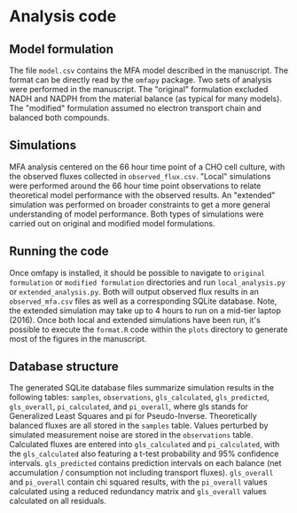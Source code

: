 # Analysis code

## Model formulation

The file `model.csv` contains the MFA model described in the manuscript. The
format can be directly read by the `omfapy` package. Two sets of analysis
were performed in the manuscript. The "original" formulation excluded NADH
and NADPH from the material balance (as typical for many models). The
"modified" formulation assumed no electron transport chain and balanced
both compounds.

## Simulations

MFA analysis centered on the 66 hour time point of a CHO cell culture, with 
the observed fluxes collected in `observed_flux.csv`. "Local"
simulations were performed around the 66 hour time point observations to relate
theoretical model performance with the observed results. An "extended"
simulation was performed on broader constraints to get a more general
understanding of model performance. Both types of simulations were carried
out on original and modified model formulations.

## Running the code

Once omfapy is installed, it should be possible to navigate to `original
formulation` or `modified formulation` directories and run
`local_analysis.py` or `extended_analysis.py`. Both will output observed
flux results in an `observed_mfa.csv` files as well as a corresponding
SQLite database. Note, the extended simulation may take up to 4 hours to run 
on a mid-tier laptop (2016). Once both local and extended simulations have 
been run, it's possible to execute the `format.R` code within the `plots`
directory to generate most of the figures in the manuscript.

## Database structure

The generated SQLite database files summarize simulation results in the
following tables: `samples`, `observations`, `gls_calculated`,
`gls_predicted`, `gls_overall`, `pi_calculated`, and `pi_overall`, where
gls stands for Generalized Least Squares and pi for Pseudo-Inverse.
Theoretically balanced fluxes are all stored in the `samples` table. Values
perturbed by simulated measurement noise are stored in the `observations`
table. Calculated fluxes are entered into `gls_calculated` and `pi_calculated`,
with the `gls_calculated` also featuring a t-test probability and 95%
confidence intervals. `gls_predicted` contains prediction intervals on
each balance (net accumulation / consumption not including
transport fluxes). `gls_overall` and `pi_overall` contain chi squared
results, with the `pi_overall` values calculated using a reduced redundancy
matrix and `gls_overall` values calculated on all residuals.
